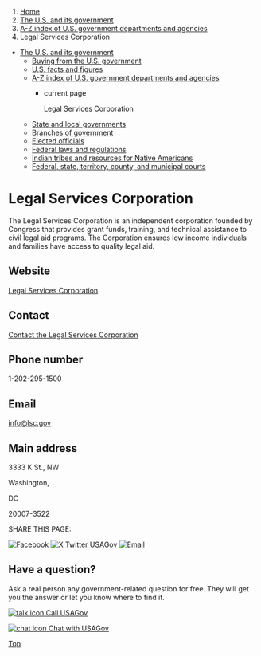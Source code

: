 1. [Home](/)
2. [The U.S. and its government](/about-the-us)
3. [A-Z index of U.S. government departments and agencies](/agency-index)
4. Legal Services Corporation

* [The U.S. and its government](/about-the-us)
  + [Buying from the U.S. government](/buy-from-government)
  + [U.S. facts and figures](/facts-figures)
  + [A-Z index of U.S. government departments and agencies](/agency-index)
    - current page

      Legal Services Corporation
  + [State and local governments](/state-local-governments)
  + [Branches of government](/branches-of-government)
  + [Elected officials](/elected-officials)
  + [Federal laws and regulations](/laws-and-regulations)
  + [Indian tribes and resources for Native Americans](/tribes)
  + [Federal, state, territory, county, and municipal courts](/courts)

Legal Services Corporation
==========================

The Legal Services Corporation is an independent corporation founded by Congress that provides grant funds, training, and technical assistance to civil legal aid programs. The Corporation ensures low income individuals and families have access to quality legal aid.

Website
-------

[Legal Services Corporation](https://www.lsc.gov/)

Contact
-------

[Contact the Legal Services Corporation](https://www.lsc.gov/about-lsc/contact-us)

Phone number
------------

1-202-295-1500

Email
-----

[info@lsc.gov](mailto:info@lsc.gov)

Main address
------------

3333 K St., NW
  

Washington,

DC

20007-3522

SHARE THIS PAGE:

[![Facebook](/themes/custom/usagov/images/social-media-icons/Facebook_Icon.svg)](https://www.facebook.com/sharer/sharer.php?u=https://www.usa.gov/agencies/legal-services-corporation&v=3)
[![X Twitter USAGov](/themes/custom/usagov/images/social-media-icons/X_Twitter_Icon.svg?version=2)](https://twitter.com/intent/tweet?source=webclient&text=https://www.usa.gov/agencies/legal-services-corporation)
[![Email](/themes/custom/usagov/images/social-media-icons/Email_Icon.svg?version=2)](mailto:?subject=https://www.usa.gov/agencies/legal-services-corporation)

Have a question?
----------------

Ask a real person any government-related question for free. They will get you the answer or let you know where to find it.

[![talk icon](/themes/custom/usagov/images/ICONS_talk.png)
Call USAGov](/phone)

[![chat icon](/themes/custom/usagov/images/ICONS_chat.png)
Chat with USAGov](/chat)

[Top](#main-content)